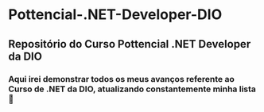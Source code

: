 # Pottencial-.NET-Developer-DIO
## Repositório do Curso Pottencial .NET Developer da DIO
### Aqui irei demonstrar todos os meus avanços referente ao Curso de .NET da DIO, atualizando constantemente minha lista :page_with_curl:

